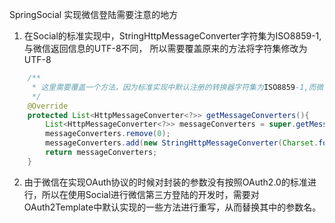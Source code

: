 SpringSocial  实现微信登陆需要注意的地方

1. 在Social的标准实现中，StringHttpMessageConverter字符集为ISO8859-1,与微信返回信息的UTF-8不同，  所以需要覆盖原来的方法将字符集修改为UTF-8

```JAVA
    /**
     * 这里需要覆盖一个方法，因为标准实现中默认注册的转换器字符集为ISO8859-1,而微信返回的用户信息字符集是UTF-8,所以这里需要覆盖原来的方法
     */
    @Override
    protected List<HttpMessageConverter<?>> getMessageConverters(){
        List<HttpMessageConverter<?>> messageConverters = super.getMessageConverters();
        messageConverters.remove(0);
        messageConverters.add(new StringHttpMessageConverter(Charset.forName("UTF-8")));
        return messageConverters;
    }
```

2. 由于微信在实现OAuth协议的时候对封装的参数没有按照OAuth2.0的标准进行，所以在使用Social进行微信第三方登陆的开发时，需要对OAuth2Template中默认实现的一些方法进行重写，从而替换其中的参数名。

```java

```

